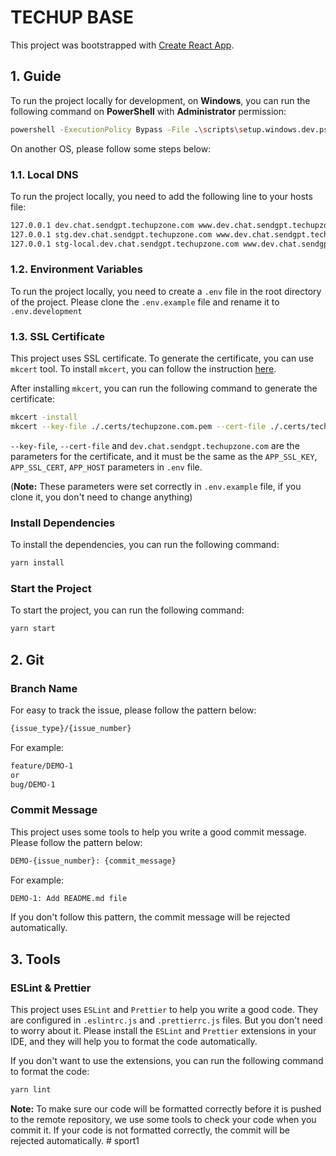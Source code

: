 # TECHUP BASE

This project was bootstrapped with [Create React App](https://github.com/facebook/create-react-app).

## 1. Guide

To run the project locally for development, on **Windows**, you can run the following command on **PowerShell** with **Administrator** permission:

```bash
powershell -ExecutionPolicy Bypass -File .\scripts\setup.windows.dev.ps1
```

On another OS, please follow some steps below:

### 1.1. Local DNS

To run the project locally, you need to add the following line to your hosts file:

```txt
127.0.0.1 dev.chat.sendgpt.techupzone.com www.dev.chat.sendgpt.techupzone.com
127.0.0.1 stg.dev.chat.sendgpt.techupzone.com www.dev.chat.sendgpt.techupzone.com
127.0.0.1 stg-local.dev.chat.sendgpt.techupzone.com www.dev.chat.sendgpt.techupzone.com
```

### 1.2. Environment Variables

To run the project locally, you need to create a `.env` file in the root directory of the project. Please clone the `.env.example` file and rename it to `.env.development`

### 1.3. SSL Certificate

This project uses SSL certificate. To generate the certificate, you can use `mkcert` tool. To install `mkcert`, you can follow the instruction [here](https://www.npmjs.com/package/mkcert).

After installing `mkcert`, you can run the following command to generate the certificate:

```bash
mkcert -install
mkcert --key-file ./.certs/techupzone.com.pem --cert-file ./.certs/techupzone.com.crt "dev.chat.sendgpt.techupzone.com" "*.dev.chat.sendgpt.techupzone.com"
```

`--key-file`, `--cert-file` and `dev.chat.sendgpt.techupzone.com` are the parameters for the certificate, and it must be the same as the `APP_SSL_KEY`, `APP_SSL_CERT`, `APP_HOST` parameters in `.env` file.

(**Note:** These parameters were set correctly in `.env.example` file, if you clone it, you don't need to change anything)

### Install Dependencies

To install the dependencies, you can run the following command:

```bash
yarn install
```

### Start the Project

To start the project, you can run the following command:

```bash
yarn start
```

## 2. Git

### Branch Name

For easy to track the issue, please follow the pattern below:

```bash
{issue_type}/{issue_number}
```

For example:

```bash
feature/DEMO-1
or
bug/DEMO-1
```

### Commit Message

This project uses some tools to help you write a good commit message. Please follow the pattern below:

```bash
DEMO-{issue_number}: {commit_message}
```

For example:

```bash
DEMO-1: Add README.md file
```

If you don't follow this pattern, the commit message will be rejected automatically.

## 3. Tools

### ESLint & Prettier

This project uses `ESLint` and `Prettier` to help you write a good code. They are configured in `.eslintrc.js` and `.prettierrc.js` files. But you don't need to worry about it. Please install the `ESLint` and `Prettier` extensions in your IDE, and they will help you to format the code automatically.

If you don't want to use the extensions, you can run the following command to format the code:

```bash
yarn lint
```

**Note:** To make sure our code will be formatted correctly before it is pushed to the remote repository, we use some tools to check your code when you commit it. If your code is not formatted correctly, the commit will be rejected automatically.
#   s p o r t 1  
 